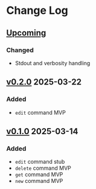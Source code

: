 
# Change Log
 
## [Upcoming]
### Changed
- Stdout and verbosity handling

## [v0.2.0] 2025-03-22
### Added
- `edit` command MVP

## [v0.1.0] 2025-03-14

### Added
- `edit` command stub
- `delete` command MVP
- `get` command MVP
- `new` command MVP

 
[upcoming]: https://github.com/ohhfishal/schedule/compare/v0.2.0...HEAD
[v0.2.0]: https://github.com/ohhfishal/schedule/releases/tag/v0.2.0
[v0.1.0]: https://github.com/ohhfishal/schedule/releases/tag/v0.1.0
